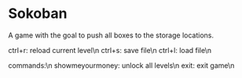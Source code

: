 Sokoban
=======

A game with the goal to push all boxes to the storage locations.

ctrl+r: reload current level\n
ctrl+s: save file\n
ctrl+l: load file\n

commands:\n
showmeyourmoney: unlock all levels\n
exit: exit game\n
